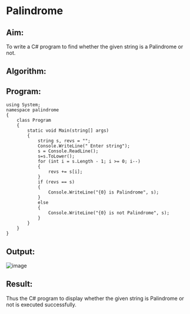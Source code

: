 # Palindrome


## Aim:
To write a C# program to find whether the given string is a Palindrome or not.
## Algorithm:

## Program:
```
using System;
namespace palindrome
{
    class Program
    {
        static void Main(string[] args)
        {
            string s, revs = "";
            Console.WriteLine(" Enter string");
            s = Console.ReadLine();
            s=s.ToLower();
            for (int i = s.Length - 1; i >= 0; i--)
            {
                revs += s[i];
            }
            if (revs == s)
            {
                Console.WriteLine("{0} is Palindrome", s);
            }
            else
            {
                Console.WriteLine("{0} is not Palindrome", s);
            }
        }
    }
}
```

## Output:




![image](https://user-images.githubusercontent.com/94165326/225876231-097fa192-5f0e-4f0e-be66-cfc8cacb34dd.png)


## Result:
Thus the C# program to display whether the given string is Palindrome or not is executed successfully.
